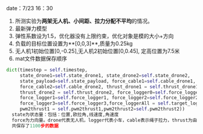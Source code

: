 date：7/23 16：30

1. 所测实验为**两架无人机、小间距、拉力分配不平均**的情况。
2. 最新弹力模型
3. 弹性系数设为1.5，优化器没有上限约束，优化对象是模的大小+方向
4. 负载的目标位置设置为**[0,0,3]**,质量为0.25kg
5. 无人机1初始位置[0,-0.25],无人机2初始位置[0,0.45], 定高位置为7.5米
6. mat文件数据保存顺序

```python
dict(timestep = self.timestep,
     state_drone1=self.state_drone1, state_drone2=self.state_drone2,
     state_payload=self.state_payload, force_cable1=self.cable_drone1,
     force_cable2=self.cable_drone2, thrust_drone1 = self.thrust_drone1,
     thrust_drone2 = self.thrust_drone2, force_logger0=self.force_logger0,
     force_logger1=self.force_logger1, force_logger2=self.force_logger2,
     force_logger3=self.force_logger3,force_loggerAll = self.target_loggerAll,
     pwm2thrust1 = self.pwm2thrust1,pwm2thrust2=self.pwm2thrust2))
  state为状态量：包括：位置,欧拉角,线速度,角速度
  force为力向量。drone代表无人机，logger代表小车，cable表示绳子拉力，thrust为由PWM波转换过来的推力力向量，方向由欧拉角通过zyx的顺序得到。pwm2thrust是4个螺旋桨各自的推力大小。
  共保存了1100步的数据
```

